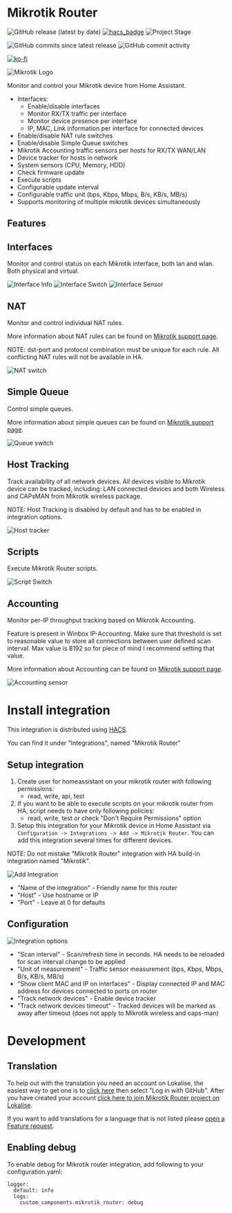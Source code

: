 # Mikrotik Router
![GitHub release (latest by date)](https://img.shields.io/github/v/release/tomaae/homeassistant-mikrotik_router?style=plastic)
[![hacs_badge](https://img.shields.io/badge/HACS-Default-orange.svg?style=plastic)](https://github.com/custom-components/hacs)
![Project Stage](https://img.shields.io/badge/project%20stage-development-yellow.svg?style=plastic)

![GitHub commits since latest release](https://img.shields.io/github/commits-since/tomaae/homeassistant-mikrotik_router/latest?style=plastic)
![GitHub commit activity](https://img.shields.io/github/commit-activity/m/tomaae/homeassistant-mikrotik_router?style=plastic)

[![ko-fi](https://www.ko-fi.com/img/githubbutton_sm.svg)](https://ko-fi.com/G2G71MKZG)

![Mikrotik Logo](https://raw.githubusercontent.com/tomaae/homeassistant-mikrotik_router/master/docs/assets/images/ui/header.png)

Monitor and control your Mikrotik device from Home Assistant.

 * Interfaces:
   * Enable/disable interfaces
   * Monitor RX/TX traffic per interface
   * Monitor device presence per interface
   * IP, MAC, Link information per interface for connected devices
 * Enable/disable NAT rule switches
 * Enable/disable Simple Queue switches
 * Mikrotik Accounting traffic sensors per hosts for RX/TX WAN/LAN
 * Device tracker for hosts in network
 * System sensors (CPU, Memory, HDD)
 * Check firmware update
 * Execute scripts
 * Configurable update interval
 * Configurable traffic unit (bps, Kbps, Mbps, B/s, KB/s, MB/s)
 * Supports monitoring of multiple mikrotik devices simultaneously

## Features
## Interfaces
Monitor and control status on each Mikrotik interface, both lan and wlan. Both physical and virtual.

![Interface Info](https://raw.githubusercontent.com/tomaae/homeassistant-mikrotik_router/master/docs/assets/images/ui/interface.png)
![Interface Switch](https://raw.githubusercontent.com/tomaae/homeassistant-mikrotik_router/master/docs/assets/images/ui/interface_switch.png)
![Interface Sensor](https://raw.githubusercontent.com/tomaae/homeassistant-mikrotik_router/master/docs/assets/images/ui/interface_sensor.png)

## NAT
Monitor and control individual NAT rules.

More information about NAT rules can be found on [Mikrotik support page](https://wiki.mikrotik.com/wiki/Manual:IP/Firewall/NAT).

NOTE: dst-port and protocol combination must be unique for each rule. All conflicting NAT rules will not be available in HA.

![NAT switch](https://raw.githubusercontent.com/tomaae/homeassistant-mikrotik_router/master/docs/assets/images/ui/nat.png)

## Simple Queue
Control simple queues.

More information about simple queues can be found on [Mikrotik support page](https://wiki.mikrotik.com/wiki/Manual:Queue#Simple_Queues).

![Queue switch](https://raw.githubusercontent.com/tomaae/homeassistant-mikrotik_router/master/docs/assets/images/ui/queue_switch.png)

## Host Tracking
Track availability of all network devices. All devices visible to Mikrotik device can be tracked, including: LAN connected devices and both Wireless and CAPsMAN from Mikrotik wireless package.

NOTE: Host Tracking is disabled by default and has to be enabled in integration options.

![Host tracker](https://raw.githubusercontent.com/tomaae/homeassistant-mikrotik_router/master/docs/assets/images/ui/host_tracker.png)

## Scripts
Execute Mikrotik Router scripts.

![Script Switch](https://raw.githubusercontent.com/tomaae/homeassistant-mikrotik_router/master/docs/assets/images/ui/script_switch.png)

## Accounting
Monitor per-IP throughput tracking based on Mikrotik Accounting.

Feature is present in Winbox IP-Accounting. Make sure that threshold is set to reasonable value to store all connections between user defined scan interval. Max value is 8192 so for piece of mind I recommend setting that value.

More information about Accounting can be found on [Mikrotik support page](https://wiki.mikrotik.com/wiki/Manual:IP/Accounting).

![Accounting sensor](https://raw.githubusercontent.com/tomaae/homeassistant-mikrotik_router/master/docs/assets/images/ui/accounting_sensor.png)

# Install integration
This integration is distributed using [HACS](https://hacs.xyz/).

You can find it under "Integrations", named "Mikrotik Router"

## Setup integration
1. Create user for homeassistant on your mikrotik router with following permissions:
   * read, write, api, test
2. If you want to be able to execute scripts on your mikrotik router from HA, script needs to have only following policies:
   * read, write, test
or check "Don't Require Permissions" option
3. Setup this integration for your Mikrotik device in Home Assistant via `Configuration -> Integrations -> Add -> Mikrotik Router`.
You can add this integration several times for different devices.

NOTE: Do not mistake "Mikrotik Router" integration with HA build-in integration named "Mikrotik".

![Add Integration](https://raw.githubusercontent.com/tomaae/homeassistant-mikrotik_router/master/docs/assets/images/ui/setup_integration.png)
* "Name of the integration" - Friendly name for this router
* "Host" - Use hostname or IP
* "Port" - Leave at 0 for defaults

## Configuration
![Integration options](https://raw.githubusercontent.com/tomaae/homeassistant-mikrotik_router/master/docs/assets/images/ui/integration_options.png)
* "Scan interval" - Scan/refresh time in seconds. HA needs to be reloaded for scan interval change to be applied
* "Unit of measurement" - Traffic sensor measurement (bps, Kbps, Mbps, B/s, KB/s, MB/s)
* "Show client MAC and IP on interfaces" - Display connected IP and MAC address for devices connected to ports on router
* "Track network devices" - Enable device tracker
* "Track network devices timeout" - Tracked devices will be marked as away after timeout (does not apply to Mikrotik wireless and caps-man)

# Development

## Translation
To help out with the translation you need an account on Lokalise, the easiest way to get one is to [click here](https://lokalise.com/login/) then select "Log in with GitHub".
After you have created your account [click here to join Mikrotik Router project on Lokalise](https://app.lokalise.com/public/581188395e9778a6060128.17699416/).

If you want to add translations for a language that is not listed please [open a Feature request](https://github.com/tomaae/homeassistant-mikrotik_router/issues/new?labels=enhancement&title=%5BLokalise%5D%20Add%20new%20translations%20language).

## Enabling debug
To enable debug for Mikrotik router integration, add following to your configuration.yaml:
```
logger:
  default: info
  logs:
    custom_components.mikrotik_router: debug
```
